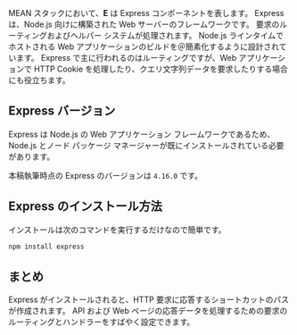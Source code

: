 MEAN スタックにおいて、**E** は Express コンポーネントを表します。 Express は、Node.js 向けに構築された Web サーバーのフレームワークです。 要求のルーティングおよびヘルパー システムが処理されます。 Node.js ラインタイムでホストされる Web アプリケーションのビルドを＠簡素化するように設計されています。 Express で主に行われるのはルーティングですが、Web アプリケーションで HTTP Cookie を処理したり、クエリ文字列データを要求したりする場合にも役立ちます。

## <a name="express-version"></a>Express バージョン

Express は Node.js の Web アプリケーション フレームワークであるため、Node.js とノード パッケージ マネージャーが既にインストールされている必要があります。

本稿執筆時点の Express のバージョンは `4.16.0` です。

## <a name="how-to-install-express"></a>Express のインストール方法

インストールは次のコマンドを実行するだけなので簡単です。

   ```bash
   npm install express
   ```

## <a name="summary"></a>まとめ

Express がインストールされると、HTTP 要求に応答するショートカットのパスが作成されます。 API および Web ページの応答データを処理するための要求のルーティングとハンドラーをすばやく設定できます。